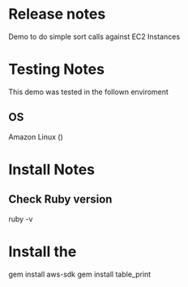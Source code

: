# Release notes
Demo to do simple sort calls against EC2 Instances

# Testing Notes
This demo was tested in the follown enviroment
## OS
Amazon Linux  ()

# Install Notes
## Check Ruby version
ruby -v
# Install the
gem install aws-sdk
gem install table_print